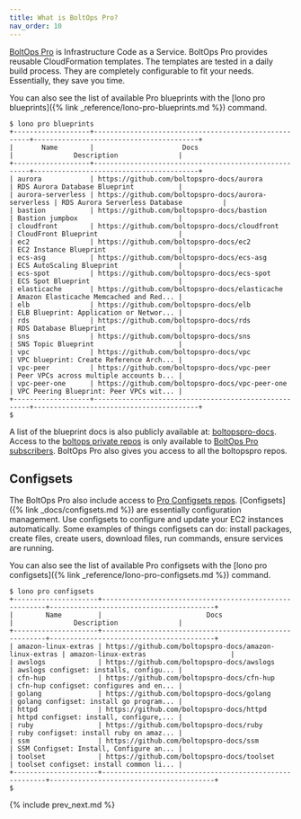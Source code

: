 ```yaml
---
title: What is BoltOps Pro?
nav_order: 10
---
```


[BoltOps Pro](https://www.boltops.com/pro) is Infrastructure Code as a Service. BoltOps Pro provides reusable CloudFormation templates.  The templates are tested in a daily build process. They are completely configurable to fit your needs. Essentially, they save you time.

You can also see the list of available Pro blueprints with the [lono pro blueprints]({% link _reference/lono-pro-blueprints.md %}) command.

    $ lono pro blueprints
    +-------------------+------------------------------------------------------+-----------------------------------------+
    |       Name        |                      Docs                            |               Description               |
    +-------------------+------------------------------------------------------+-----------------------------------------+
    | aurora            | https://github.com/boltopspro-docs/aurora            | RDS Aurora Database Blueprint           |
    | aurora-serverless | https://github.com/boltopspro-docs/aurora-serverless | RDS Aurora Serverless Database          |
    | bastion           | https://github.com/boltopspro-docs/bastion           | Bastion jumpbox                         |
    | cloudfront        | https://github.com/boltopspro-docs/cloudfront        | CloudFront Blueprint                    |
    | ec2               | https://github.com/boltopspro-docs/ec2               | EC2 Instance Blueprint                  |
    | ecs-asg           | https://github.com/boltopspro-docs/ecs-asg           | ECS AutoScaling Blueprint               |
    | ecs-spot          | https://github.com/boltopspro-docs/ecs-spot          | ECS Spot Blueprint                      |
    | elasticache       | https://github.com/boltopspro-docs/elasticache       | Amazon Elasticache Memcached and Red... |
    | elb               | https://github.com/boltopspro-docs/elb               | ELB Blueprint: Application or Networ... |
    | rds               | https://github.com/boltopspro-docs/rds               | RDS Database Blueprint                  |
    | sns               | https://github.com/boltopspro-docs/sns               | SNS Topic Blueprint                     |
    | vpc               | https://github.com/boltopspro-docs/vpc               | VPC blueprint: Create Reference Arch... |
    | vpc-peer          | https://github.com/boltopspro-docs/vpc-peer          | Peer VPCs across multiple accounts b... |
    | vpc-peer-one      | https://github.com/boltopspro-docs/vpc-peer-one      | VPC Peering Blueprint: Peer VPCs wit... |
    +-------------------+------------------------------------------------------+-----------------------------------------+
    $

A list of the blueprint docs is also publicly available at: [boltopspro-docs](https://github.com/boltopspro-docs).  Access to the [boltops private repos](https://github.com/boltopspro) is only available to [BoltOps Pro subscribers](https://www.boltops.com/pro). BoltOps Pro also gives you access to all the boltopspro repos.

## Configsets

The BoltOps Pro also include access to [Pro Configsets repos](https://github.com/search?q=topic%3Alono-configset+org%3Aboltopspro-docs&type=Repositories).  [Configsets]({% link _docs/configsets.md %}) are essentially configuration management.  Use configsets to configure and update your EC2 instances automatically.  Some examples of things configsets can do: install packages, create files, create users, download files, run commands, ensure services are running.

You can also see the list of available Pro configsets with the [lono pro configsets]({% link _reference/lono-pro-configsets.md %}) command.

    $ lono pro configsets
    +---------------------+--------------------------------------------------------+-----------------------------------------+
    |        Name         |                          Docs                          |               Description               |
    +---------------------+--------------------------------------------------------+-----------------------------------------+
    | amazon-linux-extras | https://github.com/boltopspro-docs/amazon-linux-extras | amazon-linux-extras                     |
    | awslogs             | https://github.com/boltopspro-docs/awslogs             | awslogs configset: installs, configu... |
    | cfn-hup             | https://github.com/boltopspro-docs/cfn-hup             | cfn-hup configset: configures and en... |
    | golang              | https://github.com/boltopspro-docs/golang              | golang configset: install go program... |
    | httpd               | https://github.com/boltopspro-docs/httpd               | httpd configset: install, configure,... |
    | ruby                | https://github.com/boltopspro-docs/ruby                | ruby configset: install ruby on amaz... |
    | ssm                 | https://github.com/boltopspro-docs/ssm                 | SSM Configset: Install, Configure an... |
    | toolset             | https://github.com/boltopspro-docs/toolset             | toolset configset: install common li... |
    +---------------------+--------------------------------------------------------+-----------------------------------------+
    $

{% include prev_next.md %}
